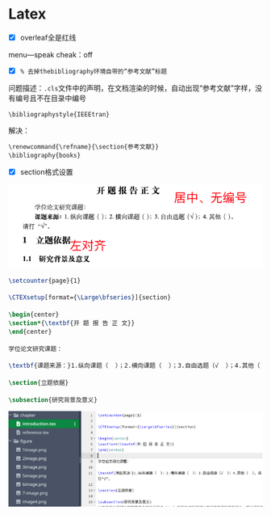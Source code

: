 # Latex

- [x] overleaf全是红线

menu—speak cheak：off

- [x] `% 去掉thebibliography环境自带的“参考文献”标题`

问题描述：`.cls`文件中的声明，在文档渲染的时候，自动出现“参考文献”字样，没有编号且不在目录中编号

```
\bibliographystyle{IEEEtran}
```

解决：

```python
\renewcommand{\refname}{\section{参考文献}}
\bibliography{books}
```

- [x] section格式设置

![image-20241213145341078](images/image-20241213145341078.png)

```latex
\setcounter{page}{1}

\CTEXsetup[format={\Large\bfseries}]{section}

\begin{center}
\section*{\textbf{开 题 报 告 正 文}}
\end{center}

学位论文研究课题：

\textbf{课题来源：}1.纵向课题（  ）；2.横向课题（  ）；3.自由选题（√  ）；4.其他（  ）。请打“√”。

\section{立题依据}

\subsection{研究背景及意义}
```

![image-20241213145426732](images/image-20241213145426732.png)

